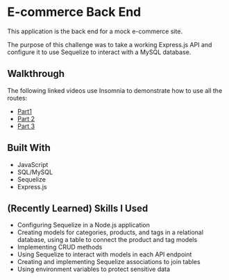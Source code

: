 # E-commerce Back End

This application is the back end for a mock e-commerce site. 

The purpose of this challenge was to take a working Express.js API and configure it to use Sequelize to interact with a MySQL database. 

## Walkthrough
The following linked videos use Insomnia to demonstrate how to use all the routes: 
* [Part1](https://drive.google.com/file/d/103tW_hNtBZrQnVZPmffBs07O2Xc5pKof/view?usp=sharing)
* [Part 2](https://drive.google.com/file/d/1mb7-kYmgPZh5fQnV9zYoyRvMSkqWFd8-/view?usp=sharing)
* [Part 3](https://drive.google.com/file/d/1jKbIf9Fm0PuAW1SMlLKQKcJvUgRzapBc/view?usp=sharing)

## Built With
* JavaScript
* SQL/MySQL
* Sequelize
* Express.js

## (Recently Learned) Skills I Used
* Configuring Sequelize in a Node.js application
* Creating models for categories, products, and tags in a relational database, using a table to connect the product and tag models
* Implementing CRUD methods
* Using Sequelize to interact with models in each API endpoint 
* Creating and implementing Sequelize associations to join tables
* Using environment variables to protect sensitive data
